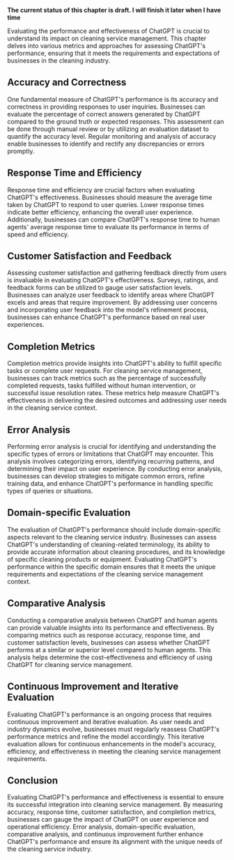 **The current status of this chapter is draft. I will finish it later when I have time**

Evaluating the performance and effectiveness of ChatGPT is crucial to understand its impact on cleaning service management. This chapter delves into various metrics and approaches for assessing ChatGPT's performance, ensuring that it meets the requirements and expectations of businesses in the cleaning industry.

Accuracy and Correctness
------------------------

One fundamental measure of ChatGPT's performance is its accuracy and correctness in providing responses to user inquiries. Businesses can evaluate the percentage of correct answers generated by ChatGPT compared to the ground truth or expected responses. This assessment can be done through manual review or by utilizing an evaluation dataset to quantify the accuracy level. Regular monitoring and analysis of accuracy enable businesses to identify and rectify any discrepancies or errors promptly.

Response Time and Efficiency
----------------------------

Response time and efficiency are crucial factors when evaluating ChatGPT's effectiveness. Businesses should measure the average time taken by ChatGPT to respond to user queries. Lower response times indicate better efficiency, enhancing the overall user experience. Additionally, businesses can compare ChatGPT's response time to human agents' average response time to evaluate its performance in terms of speed and efficiency.

Customer Satisfaction and Feedback
----------------------------------

Assessing customer satisfaction and gathering feedback directly from users is invaluable in evaluating ChatGPT's effectiveness. Surveys, ratings, and feedback forms can be utilized to gauge user satisfaction levels. Businesses can analyze user feedback to identify areas where ChatGPT excels and areas that require improvement. By addressing user concerns and incorporating user feedback into the model's refinement process, businesses can enhance ChatGPT's performance based on real user experiences.

Completion Metrics
------------------

Completion metrics provide insights into ChatGPT's ability to fulfill specific tasks or complete user requests. For cleaning service management, businesses can track metrics such as the percentage of successfully completed requests, tasks fulfilled without human intervention, or successful issue resolution rates. These metrics help measure ChatGPT's effectiveness in delivering the desired outcomes and addressing user needs in the cleaning service context.

Error Analysis
--------------

Performing error analysis is crucial for identifying and understanding the specific types of errors or limitations that ChatGPT may encounter. This analysis involves categorizing errors, identifying recurring patterns, and determining their impact on user experience. By conducting error analysis, businesses can develop strategies to mitigate common errors, refine training data, and enhance ChatGPT's performance in handling specific types of queries or situations.

Domain-specific Evaluation
--------------------------

The evaluation of ChatGPT's performance should include domain-specific aspects relevant to the cleaning service industry. Businesses can assess ChatGPT's understanding of cleaning-related terminology, its ability to provide accurate information about cleaning procedures, and its knowledge of specific cleaning products or equipment. Evaluating ChatGPT's performance within the specific domain ensures that it meets the unique requirements and expectations of the cleaning service management context.

Comparative Analysis
--------------------

Conducting a comparative analysis between ChatGPT and human agents can provide valuable insights into its performance and effectiveness. By comparing metrics such as response accuracy, response time, and customer satisfaction levels, businesses can assess whether ChatGPT performs at a similar or superior level compared to human agents. This analysis helps determine the cost-effectiveness and efficiency of using ChatGPT for cleaning service management.

Continuous Improvement and Iterative Evaluation
-----------------------------------------------

Evaluating ChatGPT's performance is an ongoing process that requires continuous improvement and iterative evaluation. As user needs and industry dynamics evolve, businesses must regularly reassess ChatGPT's performance metrics and refine the model accordingly. This iterative evaluation allows for continuous enhancements in the model's accuracy, efficiency, and effectiveness in meeting the cleaning service management requirements.

Conclusion
----------

Evaluating ChatGPT's performance and effectiveness is essential to ensure its successful integration into cleaning service management. By measuring accuracy, response time, customer satisfaction, and completion metrics, businesses can gauge the impact of ChatGPT on user experience and operational efficiency. Error analysis, domain-specific evaluation, comparative analysis, and continuous improvement further enhance ChatGPT's performance and ensure its alignment with the unique needs of the cleaning service industry.
